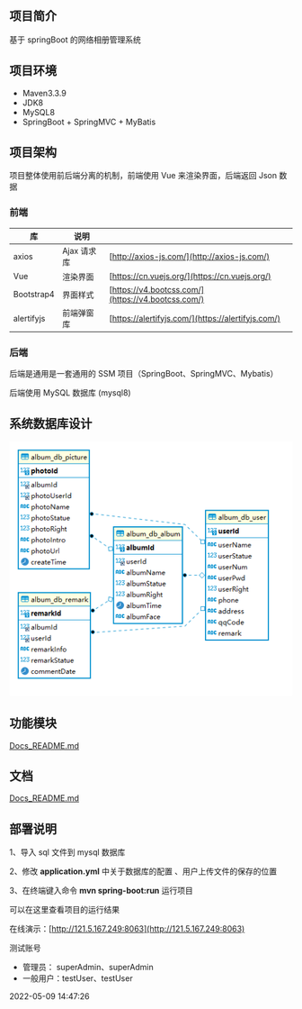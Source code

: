 ## 项目简介

基于 springBoot 的网络相册管理系统

## 项目环境

- Maven3.3.9
- JDK8
- MySQL8
- SpringBoot + SpringMVC  + MyBatis

## 项目架构

项目整体使用前后端分离的机制，前端使用 Vue 来渲染界面，后端返回 Json 数据

### 前端

| 库         | 说明        |                                                    |
| ---------- | ----------- | -------------------------------------------------- |
| axios      | Ajax 请求库 | [http://axios-js.com/](http://axios-js.com/)       |
| Vue        | 渲染界面    | [https://cn.vuejs.org/](https://cn.vuejs.org/)     |
| Bootstrap4 | 界面样式    | [https://v4.bootcss.com/](https://v4.bootcss.com/) |
| alertifyjs | 前端弹窗库  | [https://alertifyjs.com/](https://alertifyjs.com/) |

### 后端

后端是通用是一套通用的 SSM 项目（SpringBoot、SpringMVC、Mybatis）

后端使用 MySQL 数据库 (mysql8)

## 系统数据库设计

![image-20220609133016992](images/image-20220609133016992.png)

## 功能模块

[Docs_README.md](docs/README.md) 

## 文档

[Docs_README.md](docs/README.md) 

## 部署说明

1、导入 sql 文件到 mysql 数据库

2、修改 **application.yml** 中关于数据库的配置 、用户上传文件的保存的位置

3、在终端键入命令 **mvn spring-boot:run** 运行项目

可以在这里查看项目的运行结果

在线演示：[http://121.5.167.249:8063](http://121.5.167.249:8063)

测试账号

- 管理员： superAdmin、superAdmin
- 一般用户：testUser、testUser

2022-05-09 14:47:26



